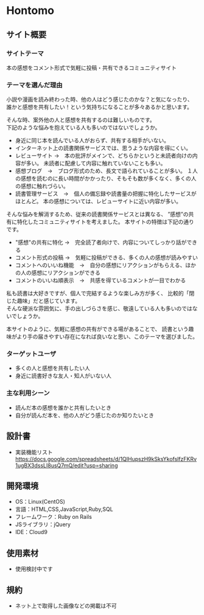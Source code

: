 # Hontomo

## サイト概要
### サイトテーマ
本の感想をコメント形式で気軽に投稿・共有できるコミュニティサイト

### テーマを選んだ理由
小説や漫画を読み終わった時、他の人はどう感じたのかな？と気になったり、  
誰かと感想を共有したい！という気持ちになることが多々あるかと思います。  

そんな時、案外他の人と感想を共有するのは難しいものです。  
下記のような悩みを抱えている人も多いのではないでしょうか。

- 身近に同じ本を読んでいる人がおらず、共有する相手がいない。
- インターネット上の読書関係サービスでは、思うような内容を得にくい。
 - レビューサイト →　本の批評がメインで、どちらかというと未読者向けの内容が多い。
    未読者に配慮して内容に触れていないことも多い。
 - 感想ブログ　→　ブログ形式のため、長文で語られていることが多い。
    １人の感想を読むのに長い時間がかかったり、そもそも数が多くなく、多くの人の感想に触れづらい。
 - 読書管理サービス　→　個人の備忘録や読書量の把握に特化したサービスがほとんど。
    本の感想については、レビューサイトに近い内容が多い。

そんな悩みを解消するため、従来の読書関係サービスとは異なる、
”感想”の共有に特化したコミュニティサイトを考えました。
本サイトの特徴は下記の通りです。

- "感想"の共有に特化 →　完全読了者向けで、内容についてしっかり話ができる
- コメント形式の投稿 →　気軽に投稿ができる、多くの人の感想が読みやすい
- コメントへのいいね機能　→　自分の感想にリアクションがもらえる、ほかの人の感想にリアクションができる
- コメントのいいね順表示　→　共感を得ているコメントが一目でわかる

私も読書は大好きですが、個人で完結するような楽しみ方が多く、
比較的「閉じた趣味」だと感じています。  
そんな硬派な雰囲気に、手の出しづらさを感じ、敬遠している人も多いのではないでしょうか。  

本サイトのように、気軽に感想の共有ができる場があることで、
読書という趣味がより手の届きやすい存在になれば良いなと思い、このテーマを選びました。


### ターゲットユーザ
- 多くの人と感想を共有したい人
- 身近に読書好きな友人・知人がいない人

### 主な利用シーン
- 読んだ本の感想を誰かと共有したいとき
- 自分が読んだ本を、他の人がどう感じたのか知りたいとき

## 設計書
- 実装機能リスト  
  https://docs.google.com/spreadsheets/d/1QIHupszH9kSksYkofslfzFKRv1ugBX3dssLI8usQ7mQ/edit?usp=sharing

## 開発環境
- OS：Linux(CentOS)
- 言語：HTML,CSS,JavaScript,Ruby,SQL
- フレームワーク：Ruby on Rails
- JSライブラリ：jQuery
- IDE：Cloud9

## 使用素材
- 使用検討中です

## 規約
- ネット上で取得した画像などの掲載は不可